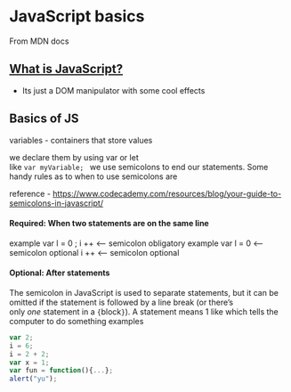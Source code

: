# JavaScript basics

From MDN docs
## [What is JavaScript?](https://developer.mozilla.org/en-US/docs/Learn/Getting_started_with_the_web/JavaScript_basics#what_is_javascript)

- Its just a DOM manipulator with some cool effects

## Basics of JS
variables - containers that store values

we declare them by using var or let\
like 
`var myVariable;
`
we use semicolons to end our statements. 
Some handy rules as to when to use semicolons are

reference - https://www.codecademy.com/resources/blog/your-guide-to-semicolons-in-javascript/
#### Required: When two statements are on the same line
example var l = 0 ; i ++ <-- semicolon obligatory 
example var l = 0  <-- semicolon optional
i ++ <-- semicolon optional

#### Optional: After statements

The semicolon in JavaScript is used to separate statements, but it can be omitted if the statement is followed by a line break (or there’s only _one_ statement in a `{`block`}`).
A statement means 1 like which tells the computer to do something 
examples 
```js
var 2;
i = 6;
i = 2 + 2;
var x = 1;
var fun = function(){...};
alert("yu");
```
